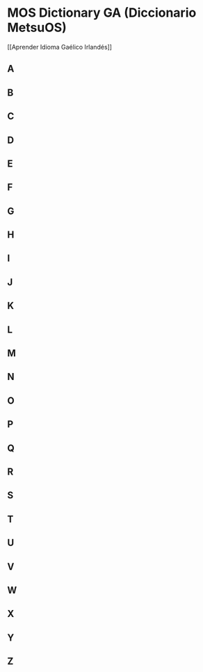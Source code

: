 # MOS Dictionary GA (Diccionario MetsuOS)

[[Aprender Idioma Gaélico Irlandés]]

## A

## B

## C
## D
## E
## F
## G
## H
## I
## J
## K
## L
## M
## N
## O
## P
## Q
## R
## S
## T
## U
## V
## W
## X
## Y
## Z
